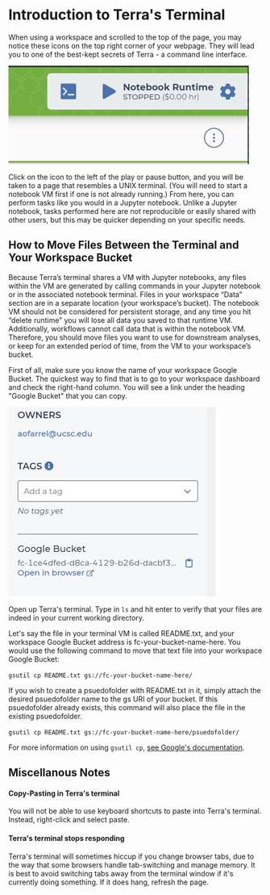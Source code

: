 # Introduction to Terra's Terminal

When using a workspace and scrolled to the top of the page, you may notice these icons on the top right corner of your webpage. They will lead you to one of the best-kept secrets of Terra - a command line interface.

![Screenshot showing the bar on the top left that will lead to Terra's terminal if you click the icon the left of the play or pause button](https://github.com/aofarrel/tutorials/blob/master/terra_terminal.png?raw=true)

Click on the icon to the left of the play or pause button, and you will be taken to a page that resembles a UNIX terminal. (You will need to start a notebook VM first if one is not already running.) From here, you can perform tasks like you would in a Jupyter notebook. Unlike a Jupyter notebook, tasks performed here are not reproducible or easily shared with other users, but this may be quicker depending on your specific needs.

## How to Move Files Between the Terminal and Your Workspace Bucket
Because Terra’s terminal shares a VM with Jupyter notebooks, any files within the VM are generated by calling commands in your Jupyter notebook or in the associated notebook terminal. Files in your workspace “Data” section are in a separate location (your workspace’s bucket). The notebook VM should not be considered for persistent storage, and any time you hit “delete runtime” you will lose all data you saved to that runtime VM. Additionally, workflows cannot call data that is within the notebook VM. Therefore, you should move files you want to use for downstream analyses, or keep for an extended period of time, from the VM to your workspace’s bucket. 

First of all, make sure you know the name of your workspace Google Bucket. The quickest way to find that is to go to your workspace dashboard and check the right-hand column. You will see a link under the heading "Google Bucket" that you can copy.

![Where to find the google bucket address of your workspace](https://github.com/aofarrel/tutorials/blob/master/google_bucket_resized.png?raw=true)

Open up Terra's terminal. Type in `ls` and hit enter to verify that your files are indeed in your current working directory.

Let's say the file in your terminal VM is called README.txt, and your workspace Google Bucket address is fc-your-bucket-name-here. You would use the following command to move that text file into your workspace Google Bucket:

`gsutil cp README.txt gs://fc-your-bucket-name-here/`

If you wish to create a psuedofolder with README.txt in it, simply attach the desired psuedofolder name to the gs URI of your bucket. If this psuedofolder already exists, this command will also place the file in the existing psuedofolder.

`gsutil cp README.txt gs://fc-your-bucket-name-here/psuedofolder/`

For more information on using `gsutil cp`, [see Google's documentation](https://cloud.google.com/storage/docs/gsutil/commands/cp).

## Miscellanous Notes

#### Copy-Pasting in Terra's terminal
You will not be able to use keyboard shortcuts to paste into Terra's terminal. Instead, right-click and select paste.

#### Terra's terminal stops responding
Terra's terminal will sometimes hiccup if you change browser tabs, due to the way that some browsers handle tab-switching and manage memory. It is best to avoid switching tabs away from the terminal window if it's currently doing something. If it does hang, refresh the page.